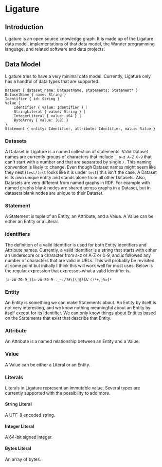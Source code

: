 # Ligature

## Introduction
Ligature is an open source knowledge graph.
It is made up of the Ligature data model, implementations of that data model,
the Wander programming language, and related software and data projects.

## Data Model
Ligature tries to have a very minimal data model.
Currently, Ligature only has a handful of data types that are supported.

```
Dataset { dataset_name: DatasetName, statements: Statement* }
DatasetName { name: String }
Identifier { id: String }
Value {
    Identifier { value: Identifier } |
    StringLiteral { value: String } |
    IntegerLiteral { value: i64 } |
    ByteArray { value: [u8] }
}
Statement { entity: Identifier, attribute: Identifier, value: Value }
```

### Datasets

A Dataset in Ligature is a named collection of statements.
Valid Dataset names are currently groups of characters that include `_ a-z A-Z 0-9` that can't start with a number and that are separated by single `/`.
This naming convention is likely to change.
Even though Dataset names might seem like they nest (`test/test` looks like it is under `test`) this isn't the case.
A Dataset is its own unique entity and stands alone from all other Datasets.
Also, Datasets are very different from named graphs in RDF.
For example with named graphs blank nodes are shared across graphs in a Dataset, but in datasets blank nodes are unique to their Dataset.

### Statement

A Statement is tuple of an Entity, an Attribute, and a Value.
A Value can be either an Entity or a Literal.

### Identifiers

The definition of a valid Identifier is used for both Entity identifiers and Attribute names.
Currently, a valid Identifier is a string that starts with either an underscore or a character from a-z or A-Z or 0-9,
and is followed any number of characters that are valid in URLs.
This will probably be revisited at some point but initially I think this will work well for most uses.
Below is the regular expression that expresses what a valid Identifier is.

```regexp
[a-zA-Z0-9_][a-zA-Z0-9-._~:/?#\[\]@!$&'()*+,;%=]*
```

### Entity

An Entity is something we can make Statements about.
An Entity by itself is not very interesting,
and we know nothing meaningful about an Entity by itself except for its Identifier.
We can only know things about Entities based on the Statements that exist that describe that Entity.

### Attribute

An Attribute is a named relationship between an Entity and a Value.

### Value

A Value can be either a Literal or an Entity.

### Literals

Literals in Ligature represent an immutable value.
Several types are currently supported with the possibility to add more.

#### String Literal

A UTF-8 encoded string.

#### Integer Literal

A 64-bit signed integer.

#### Bytes Literal

An array of bytes.

